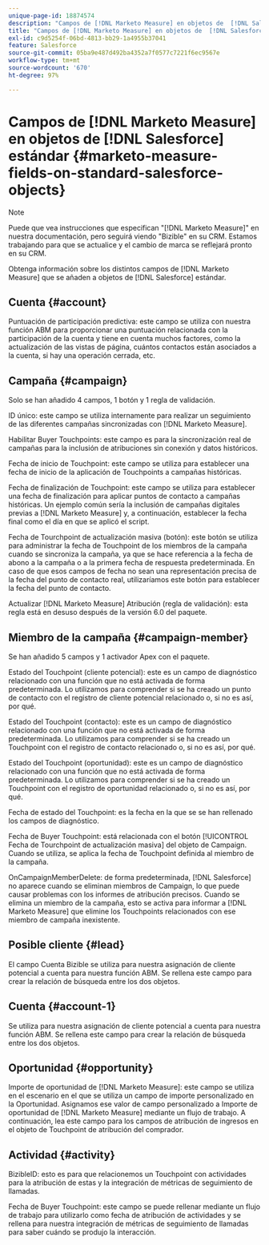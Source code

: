 ```yaml
---
unique-page-id: 18874574
description: "Campos de [!DNL Marketo Measure] en objetos de  [!DNL Salesforce] estándar - [!DNL Marketo Measure]"
title: "Campos de [!DNL Marketo Measure] en objetos de  [!DNL Salesforce]  estándar"
exl-id: c9d5254f-06bd-4813-bb29-1a4955b37041
feature: Salesforce
source-git-commit: 05ba9e487d492ba4352a7f0577c7221f6ec9567e
workflow-type: tm+mt
source-wordcount: '670'
ht-degree: 97%

---
```


# Campos de [!DNL Marketo Measure] en objetos de [!DNL Salesforce] estándar {#marketo-measure-fields-on-standard-salesforce-objects}

>[!NOTE]
>
>Puede que vea instrucciones que especifican &quot;[!DNL Marketo Measure]&quot; en nuestra documentación, pero seguirá viendo &quot;Bizible&quot; en su CRM. Estamos trabajando para que se actualice y el cambio de marca se reflejará pronto en su CRM.

Obtenga información sobre los distintos campos de [!DNL Marketo Measure] que se añaden a objetos de [!DNL Salesforce] estándar.

## Cuenta {#account}

Puntuación de participación predictiva: este campo se utiliza con nuestra función ABM para proporcionar una puntuación relacionada con la participación de la cuenta y tiene en cuenta muchos factores, como la actualización de las vistas de página, cuántos contactos están asociados a la cuenta, si hay una operación cerrada, etc.

## Campaña {#campaign}

Solo se han añadido 4 campos, 1 botón y 1 regla de validación.

ID único: este campo se utiliza internamente para realizar un seguimiento de las diferentes campañas sincronizadas con [!DNL Marketo Measure].

Habilitar Buyer Touchpoints: este campo es para la sincronización real de campañas para la inclusión de atribuciones sin conexión y datos históricos.

Fecha de inicio de Touchpoint: este campo se utiliza para establecer una fecha de inicio de la aplicación de Touchpoints a campañas históricas.

Fecha de finalización de Touchpoint: este campo se utiliza para establecer una fecha de finalización para aplicar puntos de contacto a campañas históricas. Un ejemplo común sería la inclusión de campañas digitales previas a [!DNL Marketo Measure] y, a continuación, establecer la fecha final como el día en que se aplicó el script.

Fecha de Tourchpoint de actualización masiva (botón): este botón se utiliza para administrar la fecha de Touchpoint de los miembros de la campaña cuando se sincroniza la campaña, ya que se hace referencia a la fecha de abono a la campaña o a la primera fecha de respuesta predeterminada. En caso de que esos campos de fecha no sean una representación precisa de la fecha del punto de contacto real, utilizaríamos este botón para establecer la fecha del punto de contacto.

Actualizar [!DNL Marketo Measure] Atribución (regla de validación): esta regla está en desuso después de la versión 6.0 del paquete.

## Miembro de la campaña {#campaign-member}

Se han añadido 5 campos y 1 activador Apex con el paquete.

Estado del Touchpoint (cliente potencial): este es un campo de diagnóstico relacionado con una función que no está activada de forma predeterminada. Lo utilizamos para comprender si se ha creado un punto de contacto con el registro de cliente potencial relacionado o, si no es así, por qué.

Estado del Touchpoint (contacto): este es un campo de diagnóstico relacionado con una función que no está activada de forma predeterminada. Lo utilizamos para comprender si se ha creado un Touchpoint con el registro de contacto relacionado o, si no es así, por qué.

Estado del Touchpoint (oportunidad): este es un campo de diagnóstico relacionado con una función que no está activada de forma predeterminada. Lo utilizamos para comprender si se ha creado un Touchpoint con el registro de oportunidad relacionado o, si no es así, por qué.

Fecha de estado del Touchpoint: es la fecha en la que se se han rellenado los campos de diagnóstico.

Fecha de Buyer Touchpoint: está relacionada con el botón [!UICONTROL Fecha de Tourchpoint de actualización masiva] del objeto de Campaign. Cuando se utiliza, se aplica la fecha de Touchpoint definida al miembro de la campaña.

OnCampaignMemberDelete: de forma predeterminada, [!DNL Salesforce] no aparece cuando se eliminan miembros de Campaign, lo que puede causar problemas con los informes de atribución precisos. Cuando se elimina un miembro de la campaña, esto se activa para informar a [!DNL Marketo Measure] que elimine los Touchpoints relacionados con ese miembro de campaña inexistente.

## Posible cliente {#lead}

El campo Cuenta Bizible se utiliza para nuestra asignación de cliente potencial a cuenta para nuestra función ABM. Se rellena este campo para crear la relación de búsqueda entre los dos objetos.

## Cuenta {#account-1}

Se utiliza para nuestra asignación de cliente potencial a cuenta para nuestra función ABM. Se rellena este campo para crear la relación de búsqueda entre los dos objetos.

## Oportunidad {#opportunity}

Importe de oportunidad de [!DNL Marketo Measure]: este campo se utiliza en el escenario en el que se utiliza un campo de importe personalizado en la Oportunidad. Asignamos ese valor de campo personalizado a Importe de oportunidad de [!DNL Marketo Measure] mediante un flujo de trabajo. A continuación, lea este campo para los campos de atribución de ingresos en el objeto de Touchpoint de atribución del comprador.

## Actividad {#activity}

BizibleID: esto es para que relacionemos un Touchpoint con actividades para la atribución de estas y la integración de métricas de seguimiento de llamadas.

Fecha de Buyer Touchpoint: este campo se puede rellenar mediante un flujo de trabajo para utilizarlo como fecha de atribución de actividades y se rellena para nuestra integración de métricas de seguimiento de llamadas para saber cuándo se produjo la interacción.
